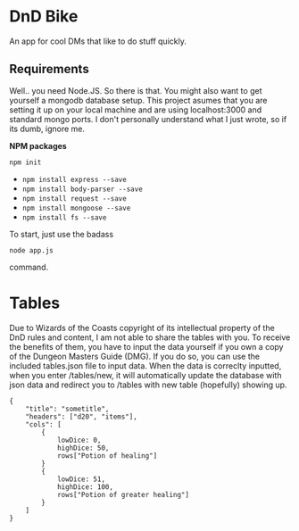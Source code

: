 # DnD Bike
An app for cool DMs that like to do stuff quickly.

## Requirements

Well.. you need Node.JS. So there is that.
You might also want to get yourself a mongodb database setup. This project asumes that you are setting it up on your local machine and are using localhost:3000 and standard mongo ports. I don't personally understand what I just wrote, so if its dumb, ignore me. 


**NPM packages**

    npm init

 - `npm install express --save`
 - `npm install body-parser --save`
 - `npm install request --save`
 - `npm install mongoose --save`
 - `npm install fs --save`

To start, just use the badass 

    node app.js

command.


# Tables

Due to Wizards of the Coasts copyright of its intellectual property of the DnD rules and content, I am not able to share the tables with you. To receive the benefits of them, you have to input the data yourself if you own a copy of the Dungeon Masters Guide (DMG). If you do so, you can use the included tables.json file to input data. When the data is correclty inputted, when you enter /tables/new, it will automatically update the database with json data and redirect you to /tables with new table (hopefully) showing up.

    {
	    "title": "sometitle",
	    "headers": ["d20", "items"],
	    "cols": [
		    {
			    lowDice: 0,
			    highDice: 50,
			    rows["Potion of healing"]
		    }
		    {
			    lowDice: 51,
			    highDice: 100,
			    rows["Potion of greater healing"]
		    }
	    ]
    }
